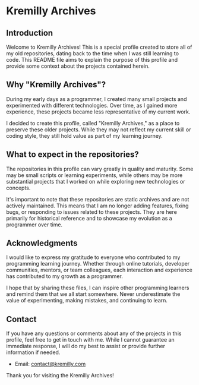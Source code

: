 # Kremilly Archives

## Introduction

Welcome to Kremilly Archives! This is a special profile created to store all of my old repositories, dating back to the time when I was still learning to code. This README file aims to explain the purpose of this profile and provide some context about the projects contained herein.

## Why "Kremilly Archives"?

During my early days as a programmer, I created many small projects and experimented with different technologies. Over time, as I gained more experience, these projects became less representative of my current work.

I decided to create this profile, called "Kremilly Archives," as a place to preserve these older projects. While they may not reflect my current skill or coding style, they still hold value as part of my learning journey.

## What to expect in the repositories?

The repositories in this profile can vary greatly in quality and maturity. Some may be small scripts or learning experiments, while others may be more substantial projects that I worked on while exploring new technologies or concepts.

It's important to note that these repositories are static archives and are not actively maintained. This means that I am no longer adding features, fixing bugs, or responding to issues related to these projects. They are here primarily for historical reference and to showcase my evolution as a programmer over time.

## Acknowledgments

I would like to express my gratitude to everyone who contributed to my programming learning journey. Whether through online tutorials, developer communities, mentors, or team colleagues, each interaction and experience has contributed to my growth as a programmer.

I hope that by sharing these files, I can inspire other programming learners and remind them that we all start somewhere. Never underestimate the value of experimenting, making mistakes, and continuing to learn.

## Contact

If you have any questions or comments about any of the projects in this profile, feel free to get in touch with me. While I cannot guarantee an immediate response, I will do my best to assist or provide further information if needed.

- Email: [contact@kremilly.com](mailto:contact@kremilly.com)

Thank you for visiting the Kremilly Archives!
